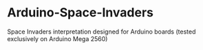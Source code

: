 # Arduino-Space-Invaders
Space Invaders interpretation designed for Arduino boards (tested exclusively on Arduino Mega 2560)
